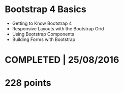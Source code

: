 # Bootstrap 4 Basics
- Getting to Know Bootstrap 4
- Responsive Layouts with the Bootstrap Grid
- Using Bootstrap Components
- Building Forms with Bootstrap

# COMPLETED | 25/08/2016
# 228 points